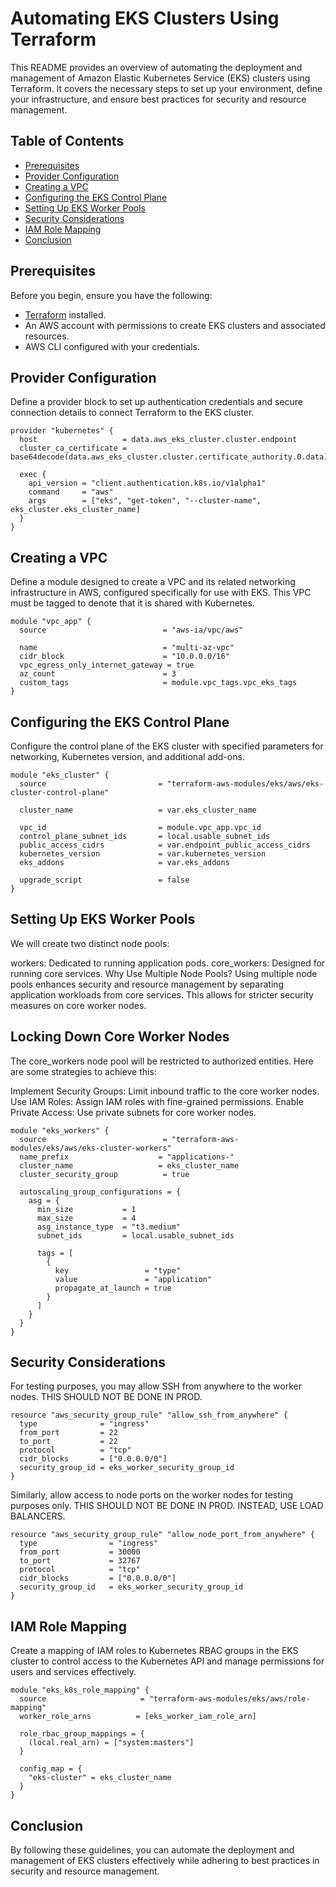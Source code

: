 
# Automating EKS Clusters Using Terraform

This README provides an overview of automating the deployment and management of Amazon Elastic Kubernetes Service (EKS) clusters using Terraform. It covers the necessary steps to set up your environment, define your infrastructure, and ensure best practices for security and resource management.

## Table of Contents

- [Prerequisites](#prerequisites)
- [Provider Configuration](#provider-configuration)
- [Creating a VPC](#creating-a-vpc)
- [Configuring the EKS Control Plane](#configuring-the-eks-control-plane)
- [Setting Up EKS Worker Pools](#setting-up-eks-worker-pools)
- [Security Considerations](#security-considerations)
- [IAM Role Mapping](#iam-role-mapping)
- [Conclusion](#conclusion)

## Prerequisites

Before you begin, ensure you have the following:

- [Terraform](https://www.terraform.io/downloads.html) installed.
- An AWS account with permissions to create EKS clusters and associated resources.
- AWS CLI configured with your credentials.

## Provider Configuration

Define a provider block to set up authentication credentials and secure connection details to connect Terraform to the EKS cluster.

```hcl
provider "kubernetes" {
  host                   = data.aws_eks_cluster.cluster.endpoint
  cluster_ca_certificate = base64decode(data.aws_eks_cluster.cluster.certificate_authority.0.data)

  exec {
    api_version = "client.authentication.k8s.io/v1alpha1"
    command     = "aws"
    args        = ["eks", "get-token", "--cluster-name", eks_cluster.eks_cluster_name]
  }
}
```
## Creating a VPC
Define a module designed to create a VPC and its related networking infrastructure in AWS, configured specifically for use with EKS. This VPC must be tagged to denote that it is shared with Kubernetes.
```hcl
module "vpc_app" {
  source                          = "aws-ia/vpc/aws"

  name                            = "multi-az-vpc"
  cidr_block                      = "10.0.0.0/16"
  vpc_egress_only_internet_gateway = true
  az_count                        = 3
  custom_tags                     = module.vpc_tags.vpc_eks_tags
}
```
## Configuring the EKS Control Plane
Configure the control plane of the EKS cluster with specified parameters for networking, Kubernetes version, and additional add-ons.
```hcl
module "eks_cluster" {
  source                         = "terraform-aws-modules/eks/aws/eks-cluster-control-plane"

  cluster_name                   = var.eks_cluster_name

  vpc_id                         = module.vpc_app.vpc_id
  control_plane_subnet_ids       = local.usable_subnet_ids
  public_access_cidrs            = var.endpoint_public_access_cidrs
  kubernetes_version             = var.kubernetes_version
  eks_addons                     = var.eks_addons

  upgrade_script                 = false
}
```
## Setting Up EKS Worker Pools
We will create two distinct node pools:

workers: Dedicated to running application pods.
core_workers: Designed for running core services.
Why Use Multiple Node Pools?
Using multiple node pools enhances security and resource management by separating application workloads from core services. This allows for stricter security measures on core worker nodes.

## Locking Down Core Worker Nodes
The core_workers node pool will be restricted to authorized entities. Here are some strategies to achieve this:

Implement Security Groups: Limit inbound traffic to the core worker nodes.
Use IAM Roles: Assign IAM roles with fine-grained permissions.
Enable Private Access: Use private subnets for core worker nodes.
```hcl
module "eks_workers" {
  source                          = "terraform-aws-modules/eks/aws/eks-cluster-workers"
  name_prefix                    = "applications-"
  cluster_name                   = eks_cluster_name
  cluster_security_group          = true
  
  autoscaling_group_configurations = {
    asg = {
      min_size           = 1
      max_size           = 4
      asg_instance_type  = "t3.medium"
      subnet_ids         = local.usable_subnet_ids
      
      tags = [
        {
          key                 = "type"
          value               = "application"
          propagate_at_launch = true
        }
      ]
    }
  }
}
```
## Security Considerations
For testing purposes, you may allow SSH from anywhere to the worker nodes. THIS SHOULD NOT BE DONE IN PROD.

```hcl
resource "aws_security_group_rule" "allow_ssh_from_anywhere" {
  type              = "ingress"
  from_port         = 22
  to_port           = 22
  protocol          = "tcp"
  cidr_blocks       = ["0.0.0.0/0"]
  security_group_id = eks_worker_security_group_id
}

```
Similarly, allow access to node ports on the worker nodes for testing purposes only. THIS SHOULD NOT BE DONE IN PROD. INSTEAD, USE LOAD BALANCERS.
```hcl
resource "aws_security_group_rule" "allow_node_port_from_anywhere" {
  type                = "ingress"
  from_port           = 30000
  to_port             = 32767
  protocol            = "tcp"
  cidr_blocks         = ["0.0.0.0/0"]
  security_group_id   = eks_worker_security_group_id
}
```
## IAM Role Mapping
Create a mapping of IAM roles to Kubernetes RBAC groups in the EKS cluster to control access to the Kubernetes API and manage permissions for users and services effectively.

```hcl
module "eks_k8s_role_mapping" {
  source                     = "terraform-aws-modules/eks/aws/role-mapping"
  worker_role_arns          = [eks_worker_iam_role_arn]
  
  role_rbac_group_mappings = {
    (local.real_arn) = ["system:masters"]
  }

  config_map = {
    "eks-cluster" = eks_cluster_name
  }
}
```
## Conclusion
By following these guidelines, you can automate the deployment and management of EKS clusters effectively while adhering to best practices in security and resource management.
